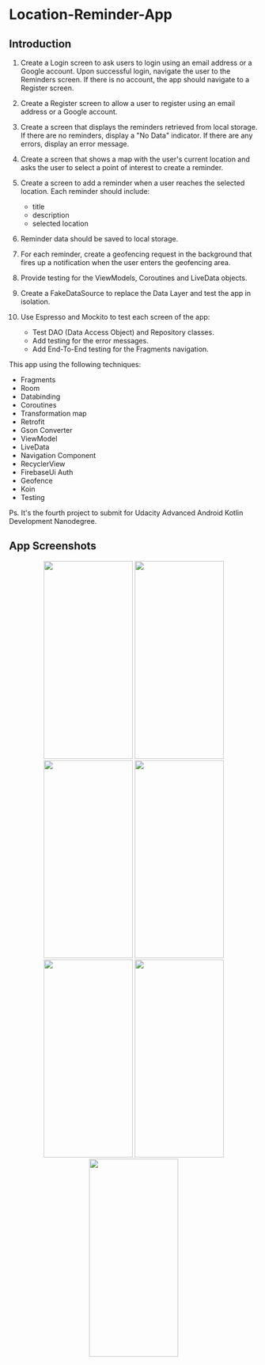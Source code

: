 # Location-Reminder-App


Introduction
------------
1. Create a Login screen to ask users to login using an email address or a Google account.  Upon successful login, navigate the user to the Reminders screen.   If there is no account, the app should navigate to a Register screen.
2. Create a Register screen to allow a user to register using an email address or a Google account.
3. Create a screen that displays the reminders retrieved from local storage. If there are no reminders, display a   "No Data"  indicator.  If there are any errors, display an error message.
4. Create a screen that shows a map with the user's current location and asks the user to select a point of interest to create a reminder.
5. Create a screen to add a reminder when a user reaches the selected location.  Each reminder should include:
    - title
    - description
    - selected location

6. Reminder data should be saved to local storage.
7. For each reminder, create a geofencing request in the background that fires up a notification when the user enters the geofencing area.
8. Provide testing for the ViewModels, Coroutines and LiveData objects.
9. Create a FakeDataSource to replace the Data Layer and test the app in isolation.
10. Use Espresso and Mockito to test each screen of the app:
    - Test DAO (Data Access Object) and Repository classes.
    - Add testing for the error messages.
    - Add End-To-End testing for the Fragments navigation.
   
 
This app using the following techniques:

 - Fragments
 - Room
 - Databinding
 - Coroutines
 - Transformation map
 - Retrofit
 - Gson Converter
 - ViewModel
 - LiveData
 - Navigation Component
 - RecyclerView
 - FirebaseUi Auth
 - Geofence
 - Koin
 - Testing


 Ps. It's the fourth project to submit for Udacity Advanced Android Kotlin Development Nanodegree. 
 
 App Screenshots
 ---------------
 <p align="center">
 <img src="https://user-images.githubusercontent.com/14341736/205301987-03fe35ba-b820-4168-9799-d1c0f5a11fef.jpg" width="180" height="400">
 <img src="https://user-images.githubusercontent.com/14341736/205301994-66214903-a50c-408f-a31f-6d9dc2428597.jpg" width="180" height="400">
 <img src="https://user-images.githubusercontent.com/14341736/205302017-745ba5fb-cac9-47b1-bb7f-2d914c71503b.jpg" width="180" height="400">
 <img src="https://user-images.githubusercontent.com/14341736/205302022-ec627d27-ebed-4b4d-bcd3-d3f47f9f7c2c.jpg" width="180" height="400">
 <img src="https://user-images.githubusercontent.com/14341736/205302026-a3bd63d9-da17-449b-8cb9-50e4ad126774.jpg" width="180" height="400">
 <img src="https://user-images.githubusercontent.com/14341736/205302042-123e3648-855c-44f8-8d97-d5aa8fda880a.jpg" width="180" height="400">
 <img src="https://user-images.githubusercontent.com/14341736/205302049-6c960130-7ba9-4c94-a31f-df228bc92032.jpg" width="180" height="400">
 </p>
